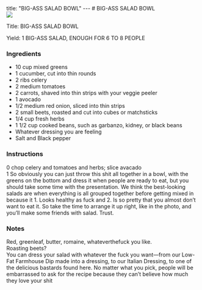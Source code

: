 <!DOCTYPE HTML PUBLIC "-//W3C//DTD HTML 4.0 Transitional//EN">
<html>
  <head>
  title: "BIG-ASS SALAD BOWL"
---
# BIG-ASS SALAD BOWL<link rel='stylesheet' href='style.css' type='text/css'><meta http-equiv="Content-Style-Stype" content="text/css">
     <meta http-equiv="Content-Type" content="text/html;charset=utf-8">
     </head><body><div class="recipe" itemscope itemtype="http://schema.org/Recipe"><img src="pics/9.jpg" itemprop="image"><div class='header'><p class="title"><span class="label">Title:</span> <span itemprop="name">BIG-ASS SALAD BOWL</span></p>
<p class="yields"><span class="label">Yield:</span> <span itemprop="recipeYield">1 BIG-ASS SALAD, ENOUGH FOR 6 TO 8 PEOPLE</span></p>
</div><div class="ing"><h3>Ingredients</h3><ul class="ing"><li class="ing" itemprop="ingredients">10 cup mixed greens </li>
<li class="ing" itemprop="ingredients">1 cucumber, cut into thin rounds </li>
<li class="ing" itemprop="ingredients">2 ribs celery </li>
<li class="ing" itemprop="ingredients">2 medium tomatoes </li>
<li class="ing" itemprop="ingredients">2 carrots, shaved into thin strips with your veggie peeler </li>
<li class="ing" itemprop="ingredients">1 avocado </li>
<li class="ing" itemprop="ingredients">1/2 medium red onion, sliced into thin strips </li>
<li class="ing" itemprop="ingredients">2 small beets, roasted and cut into cubes or matchsticks </li>
<li class="ing" itemprop="ingredients">1/4 cup fresh herbs </li>
<li class="ing" itemprop="ingredients">1 1/2 cup cooked beans, such as garbanzo, kidney, or black beans </li>
<li class="ing" itemprop="ingredients">Whatever dressing you are feeling </li>
<li class="ing" itemprop="ingredients">Salt and Black pepper </li>
</ul>
</div>
<div class="instructions"><h3 class="Instructions">Instructions</h3><div itemprop="recipeInstructions"><p>0 chop celery and tomatoes and herbs; slice avacado<br>1 So obviously you can just throw this shit all together in a bowl, with the greens on the bottom and dress it when people are ready to eat, but you should take some time with the presentation. We think the best-looking salads are when everything is all grouped together before getting mixed in because it 1. Looks healthy as fuck and 2. Is so pretty that you almost don’t want to eat it. So take the time to arrange it up right, like in the photo, and you’ll make some friends with salad. Trust.</p></div></div><div class="modifications"><h3 class="Notes">Notes</h3><p>Red, greenleaf, butter, romaine, whateverthefuck you like.<br> Roasting beets?<br> You can dress your salad with whatever the fuck you want—from our Low-Fat Farmhouse Dip made into a dressing, to our Italian Dressing, to one of the delicious bastards found here. No matter what you pick, people will be embarrassed to ask for the recipe because they can’t believe how much they love your shit</p></div></div>

</body>
</html>
